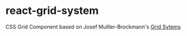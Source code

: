 # react-grid-system
CSS Grid Component based on Josef Mulller-Brockmann's [Grid Sytems](
https://www.amazon.com/Grid-systems-graphic-design-communication/dp/3721201450)



